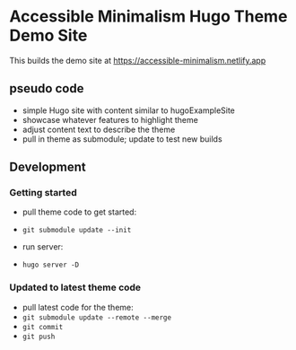 # Accessible Minimalism Hugo Theme Demo Site

This builds the demo site at https://accessible-minimalism.netlify.app

## pseudo code

 - simple Hugo site with content similar to hugoExampleSite
 - showcase whatever features to highlight theme
 - adjust content text to describe the theme
 - pull in theme as submodule; update to test new builds

## Development

### Getting started

 - pull theme code to get started:
  - `git submodule update --init`

 - run server:
  - `hugo server -D`

### Updated to latest theme code

 - pull latest code for the theme:
  - `git submodule update --remote --merge`
  - `git commit`
  - `git push`


